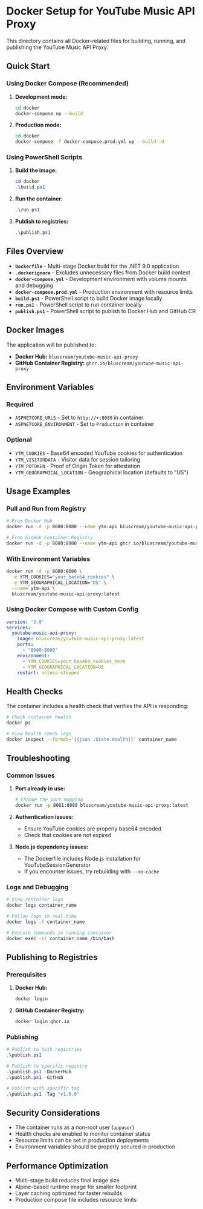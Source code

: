 # Docker Setup for YouTube Music API Proxy

This directory contains all Docker-related files for building, running, and publishing the YouTube Music API Proxy.

## Quick Start

### Using Docker Compose (Recommended)

1. **Development mode:**
   ```bash
   cd docker
   docker-compose up --build
   ```

2. **Production mode:**
   ```bash
   cd docker
   docker-compose -f docker-compose.prod.yml up --build -d
   ```

### Using PowerShell Scripts

1. **Build the image:**
   ```powershell
   cd docker
   .\build.ps1
   ```

2. **Run the container:**
   ```powershell
   .\run.ps1
   ```

3. **Publish to registries:**
   ```powershell
   .\publish.ps1
   ```

## Files Overview

- **`Dockerfile`** - Multi-stage Docker build for the .NET 9.0 application
- **`.dockerignore`** - Excludes unnecessary files from Docker build context
- **`docker-compose.yml`** - Development environment with volume mounts and debugging
- **`docker-compose.prod.yml`** - Production environment with resource limits
- **`build.ps1`** - PowerShell script to build Docker image locally
- **`run.ps1`** - PowerShell script to run container locally
- **`publish.ps1`** - PowerShell script to publish to Docker Hub and GitHub CR

## Docker Images

The application will be published to:

- **Docker Hub:** `bluscream/youtube-music-api-proxy`
- **GitHub Container Registry:** `ghcr.io/bluscream/youtube-music-api-proxy`

## Environment Variables

### Required
- `ASPNETCORE_URLS` - Set to `http://+:8080` in container
- `ASPNETCORE_ENVIRONMENT` - Set to `Production` in container

### Optional
- `YTM_COOKIES` - Base64 encoded YouTube cookies for authentication
- `YTM_VISITORDATA` - Visitor data for session tailoring
- `YTM_POTOKEN` - Proof of Origin Token for attestation
- `YTM_GEOGRAPHICAL_LOCATION` - Geographical location (defaults to "US")

## Usage Examples

### Pull and Run from Registry

```bash
# From Docker Hub
docker run -d -p 8080:8080 --name ytm-api bluscream/youtube-music-api-proxy:latest

# From GitHub Container Registry
docker run -d -p 8080:8080 --name ytm-api ghcr.io/bluscream/youtube-music-api-proxy:latest
```

### With Environment Variables

```bash
docker run -d -p 8080:8080 \
  -e YTM_COOKIES="your_base64_cookies" \
  -e YTM_GEOGRAPHICAL_LOCATION="US" \
  --name ytm-api \
  bluscream/youtube-music-api-proxy:latest
```

### Using Docker Compose with Custom Config

```yaml
version: '3.8'
services:
  youtube-music-api-proxy:
    image: bluscream/youtube-music-api-proxy:latest
    ports:
      - "8080:8080"
    environment:
      - YTM_COOKIES=your_base64_cookies_here
      - YTM_GEOGRAPHICAL_LOCATION=US
    restart: unless-stopped
```

## Health Checks

The container includes a health check that verifies the API is responding:

```bash
# Check container health
docker ps

# View health check logs
docker inspect --format='{{json .State.Health}}' container_name
```

## Troubleshooting

### Common Issues

1. **Port already in use:**
   ```bash
   # Change the port mapping
   docker run -p 8081:8080 bluscream/youtube-music-api-proxy:latest
   ```

2. **Authentication issues:**
   - Ensure YouTube cookies are properly base64 encoded
   - Check that cookies are not expired

3. **Node.js dependency issues:**
   - The Dockerfile includes Node.js installation for YouTubeSessionGenerator
   - If you encounter issues, try rebuilding with `--no-cache`

### Logs and Debugging

```bash
# View container logs
docker logs container_name

# Follow logs in real-time
docker logs -f container_name

# Execute commands in running container
docker exec -it container_name /bin/bash
```

## Publishing to Registries

### Prerequisites

1. **Docker Hub:**
   ```bash
   docker login
   ```

2. **GitHub Container Registry:**
   ```bash
   docker login ghcr.io
   ```

### Publishing

```powershell
# Publish to both registries
.\publish.ps1

# Publish to specific registry
.\publish.ps1 -DockerHub
.\publish.ps1 -GitHub

# Publish with specific tag
.\publish.ps1 -Tag "v1.0.0"
```

## Security Considerations

- The container runs as a non-root user (`appuser`)
- Health checks are enabled to monitor container status
- Resource limits can be set in production deployments
- Environment variables should be properly secured in production

## Performance Optimization

- Multi-stage build reduces final image size
- Alpine-based runtime image for smaller footprint
- Layer caching optimized for faster rebuilds
- Production compose file includes resource limits 